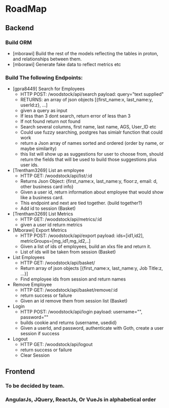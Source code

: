 # RoadMap

## Backend
### Build ORM
* [mborawi] Build the rest of the models reflecting the tables in proton, and relationships between them.
* [mborawi] Generate fake data to reflect metrics etc

### Build The following Endpoints:
* [gpra8449] Search for Employees
	* HTTP POST: /woodstock/api/search payload: query="text supplied"
	* RETURNS: an array of json objects [{first_name:x, last_name:y, userId:z}, ...]
	* given a query as input
	* If less than 3 dont search, return error of less than 3
	* If not found return not found
	* Search several columns, first name, last name, AGS, User_ID etc
	* Could use fuzzy searching, postgres has simialr function that could work
	* return a Json array of names sorted and ordered (order by name, or maybe similarity)
	* this list will show up as suggestions for user to choose from, should return the fields that will be used to build those suggestions plus user ids.
* [Trentham3269] List an employee
	* HTTP GET: /woodstock/api/list/:id
	* Returns Json Object: {first_name:x, last_name:y, floor:z, email: d, other business card info}
	* Given a user id, return information about employee that would show like a business card.
	* This endpoint and next are tied together. (build together?)
	* Add id to session (Basket)
* [Trentham3269] List Metrics
	* HTTP GET: /woodstock/api/metrics/:id
	* given a user id return metrics
* [Mborawi] Export Metrics
	* HTTP POST: /woodstock/api/export payload: ids=[id1,id2], metricGroups=[mg_id1,mg_id2,..]
	* Given a list of ids of employees, build an xlxs file and return it.
	* List of ids will be taken from session (Basket)
* List Employees
	* HTTP GET: /woodstock/api/basket/
	* Return array of json objects [{first_name:x, last_name:y, Job Title:z, ...}]
	* Find employee ids from session and return names
* Remove Employee
	* HTTP GET: /woodstock/api/basket/remove/:id
	* return success or failure
	* Given an id remove them from session list (Basket)
* Login
	* HTTP POST: /woodstock/api/login payload: username="", password=""
	* builds cookie and returns {username, usedid}
	* Given a userId, and password, authenticate with Goth, create a user session if success
* Logout
	* HTTP GET: /woodstock/api/logout	
	* return success or failure
	* Clear Session


## Frontend
### To be decided by team.
### AngularJs, JQuery, ReactJs, Or VueJs in alphabetical order 
